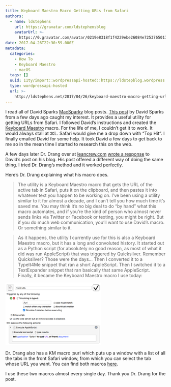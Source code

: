 ```yaml
---
title: Keyboard Maestro Macro Getting URLs from Safari
authors:
  - name: ldstephens
    url: https://gravatar.com/ldstephensblog
    avatarUrl: >-
      https://0.gravatar.com/avatar/0219e8318f1f4229ebe26084e7253765017f43ca0c631be37dc6d0b8ad6e40a4?s=96&d=identicon&r=G
date: 2017-04-26T22:30:59.000Z
metadata:
  categories:
    - How To
    - Keyboard Maestro
    - macOS
  tags: []
  uuid: 11ty/import::wordpressapi-hosted::https://ldstepblog.wordpress.com/?p=510
  type: wordpressapi-hosted
  url: >-
    http://ldstephens.net/2017/04/26/keyboard-maestro-macro-getting-urls-from-safari/
---
```


I read all of David Sparks [MacSparky](https://www.macsparky.com) blog posts. [This post](//www.macsparky.com/blog/grab-safari-link) by David Sparks from a few days ago caught my interest. It provides a useful utility for getting URLs from Safari. I followed David’s instructions and created the [Keyboard Maestro](https://www.keyboardmaestro.com/main/) macro. For the life of me, I couldn’t get it to work. It would always stall at ⌘L. Safari would give me a drop down with “Top Hit”. I finally emailed David for some help. It took David a few days to get back to me so in the mean time I started to research this on the web.

A few days later Dr. Drang over at [leancrew.com](http://leancrew.com) [wrote a response](http://leancrew.com/all-this/2017/04/getting-urls-from-safari/) to David’s post on his blog. His post offered a different way of doing the same thing. I tried Dr. Drang’s method and it worked perfectly.

Here’s Dr. Drang explaining what his macro does.

> The utility is a Keyboard Maestro macro that gets the URL of the active tab in Safari, puts it on the clipboard, and then pastes it into whatever text you happen to be working on. I’ve been using a utility similar to it for almost a decade, and I can’t tell you how much time it’s saved me. You may think it’s no big deal to do “by hand” what this macro automates, and if you’re the kind of person who almost never sends links via Twitter or Facebook or texting, you might be right. But if you do much web communication, you’ll want to use David’s macro. Or something similar to it.

> As it happens, the utility I currently use for this is also a Keyboard Maestro macro, but it has a long and convoluted history. It started out as a Python script (for absolutely no good reason, as most of what it did was run AppleScript) that was triggered by Quicksilver. Remember Quicksilver? Those were the days… Then I converted it to a TypeIt4Me snippet that ran a short AppleScript. Then I switched it to a TextExpander snippet that ran basically that same AppleScript. Finally, it became the Keyboard Maestro macro I use today:

![](assets/20170402-front-url-macro-RzkBNZLgCp9p.png)

Dr. Drang also has a KM macro ;surl which puts up a window with a list of all the tabs in the front Safari window, from which you can select the tab whose URL you want. You can find both macros [here](http://leancrew.com/all-this/2017/04/getting-urls-from-safari/).

I use these two macros almost every single day. Thank you Dr. Drang for the post.
